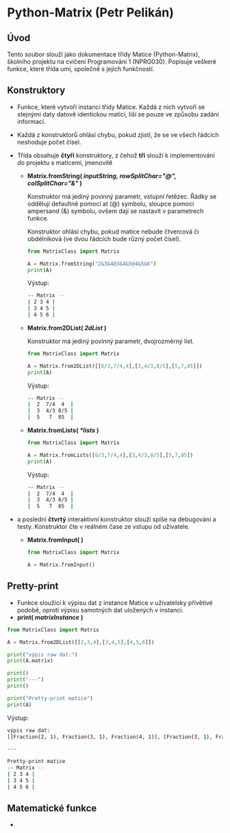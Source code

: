 <b>Python-Matrix</b> (Petr Pelikán)
===================================

<b>Úvod</b> 
-----------
Tento soubor slouží jako dokumentace třídy Matice (Python-Matrix), školního projektu na cvičení Programování 1 (NPRG030).
Popisuje veškeré funkce, které třída umí, společně s jejich funkčností.

<b>Konstruktory</b>
-------------------
- Funkce, které vytvoří instanci třídy Matice. Každá z nich vytvoří se stejnými daty datově identickou matici, liší se pouze ve způsobu zadání informací.

- Každá z konstruktorů ohlásí chybu, pokud zjistí, že se ve všech řádcích neshoduje počet čísel.

- Třída obsahuje <b>čtyři</b> konstruktory, z čehož <b>tři</b> slouží k implementování do projektu s maticemi, jmenovitě

  - <b>Matrix.fromString( <i>inputString, rowSplitChar="@", colSplitChar="&" </i> )</b>

      <p>Konstruktor má jediný povinný parametr, vstupní řetězec. Řádky se oddělují defaultně pomocí at (@) symbolu,
      sloupce pomocí ampersand (&) symbolu, ovšem dají se nastavit v parametrech funkce.</p>

      <p>Konstruktor ohlásí chybu, pokud matice nebude čtvercová či obdélníková (ve dvou řádcích bude různý počet čísel).</p>

      ```python
      from MatrixClass import Matrix

      A = Matrix.fromString("2&3&4@3&4&5@4&5&6")
      print(A)
      ```

      Výstup:

      ```bash
      -- Matrix --
      | 2 3 4 |
      | 3 4 5 |
      | 4 5 6 |
      ```
  - <b>Matrix.from2DList( <i>2dList</i> )</b>

      <p>Konstruktor má jediný povinný parametr, dvojrozměrný list.</p>

      ```python
      from MatrixClass import Matrix

      A = Matrix.from2DList([[6/3,7/4,4],[3,4/3,8/5],[5,7,85]])
      print(A)
      ```

      Výstup:

      ```bash
      -- Matrix --
      |  2  7/4  4  |
      |  3  4/3 8/5 |
      |  5   7  85  |
      ```
  - <b>Matrix.fromLists( <i>*lists</i> )</b>
      ```python
      from MatrixClass import Matrix

      A = Matrix.fromLists([6/3,7/4,4],[3,4/3,8/5],[5,7,85])
      print(A)
      ```

      Výstup:

      ```bash
      -- Matrix --
      |  2  7/4  4  |
      |  3  4/3 8/5 |
      |  5   7  85  |
      ```

- a poslední <b>čtvrtý</b> interaktivní konstruktor slouží spíše na debugování a testy. Konstruktor čte v reálném čase ze vstupu od uživatele.
    - <b>Matrix.fromInput( )</b>
  
        ```python
        from MatrixClass import Matrix

        A = Matrix.fromInput()
        ``` 
 


<b>Pretty-print</b>
-------------------
  - Funkce sloužící k výpisu dat z instance Matice v uživatelsky přívětivé podobě, oproti výpisu samotných dat uložených v instanci.
  -   <b>print( <i>matrixInstance</i> )</b>

```python
from MatrixClass import Matrix

A = Matrix.from2DList([[2,3,4],[3,4,5],[4,5,6]])

print("výpis raw dat:")
print(A.matrix)

print()
print("---")
print()

print("Pretty-print matice")
print(A)

```
Výstup:

```bash
výpis raw dat:
[[Fraction(2, 1), Fraction(3, 1), Fraction(4, 1)], [Fraction(3, 1), Fraction(4, 1), Fraction(5, 1)], [Fraction(4, 1), Fraction(5, 1), Fraction(6, 1)]]

---

Pretty-print matice
-- Matrix --
| 2 3 4 |
| 3 4 5 |
| 4 5 6 |
```

<b>Matematické funkce</b>
-------------------------
- 





